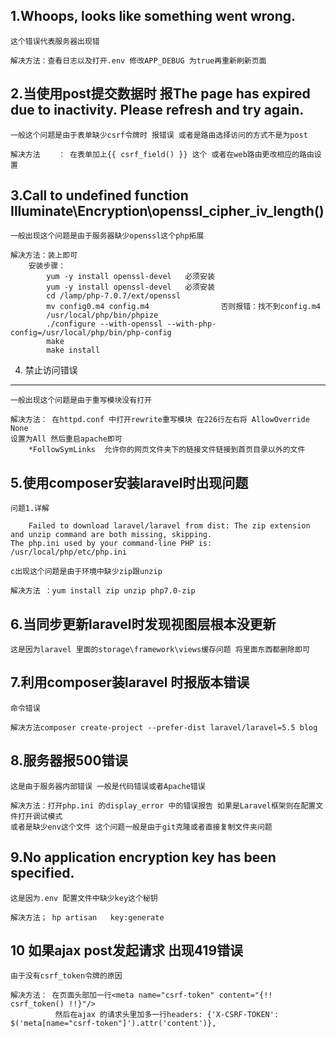 1.Whoops, looks like something went wrong.
------------------------------------------

```
这个错误代表服务器出现错 

解决方法：查看日志以及打开.env 修改APP_DEBUG 为true再重新刷新页面
```

2.当使用post提交数据时 报The page has expired due to inactivity. Please refresh and try again.
-------------------------------------------------------------------------------------

```
一般这个问题是由于表单缺少csrf令牌时 报错误 或者是路由选择访问的方式不是为post

解决方法    ： 在表单加上{{ csrf_field() }} 这个 或者在web路由更改相应的路由设置
```

3.Call to undefined function Illuminate\\Encryption\\openssl\_cipher\_iv\_length()
----------------------------------------------------------------------------------

```
一般出现这个问题是由于服务器缺少openssl这个php拓展

解决方法：装上即可
    安装步骤：
        yum -y install openssl-devel   必须安装
        yum -y install openssl-devel   必须安装
        cd /lamp/php-7.0.7/ext/openssl
        mv config0.m4 config.m4                否则报错：找不到config.m4
        /usr/local/php/bin/phpize 
        ./configure --with-openssl --with-php-config=/usr/local/php/bin/php-config 
        make
        make install
```

4. 禁止访问错误
---------

```
一般出现这个问题是由于重写模块没有打开

解决方法： 在httpd.conf 中打开rewrite重写模块 在226行左右将 AllowOverride None
设置为All 然后重启apache即可
    *FollowSymLinks  允许你的网页文件夹下的链接文件链接到首页目录以外的文件
```

5.使用composer安装laravel时出现问题
--------------------------

```
问题1.详解  

    Failed to download laravel/laravel from dist: The zip extension and unzip command are both missing, skipping.
The php.ini used by your command-line PHP is: /usr/local/php/etc/php.ini

c出现这个问题是由于环境中缺少zip跟unzip

解决方法 ：yum install zip unzip php7.0-zip
```

6.当同步更新laravel时发现视图层根本没更新
-------------------------

`这是因为laravel 里面的storage\framework\views缓存问题 将里面东西都删除即可`

7.利用composer装laravel 时报版本错误
---------------------------

```
命令错误

解决方法composer create-project --prefer-dist laravel/laravel=5.5 blog      
```

8.服务器报500错误
-----------

```
这是由于服务器内部错误 一般是代码错误或者Apache错误

解决方法：打开php.ini 的display_error 中的错误报告 如果是Laravel框架则在配置文件打开调试模式
或者是缺少env这个文件 这个问题一般是由于git克隆或者直接复制文件夹问题
```

9.No application encryption key has been specified.
---------------------------------------------------

```
这是因为.env 配置文件中缺少key这个秘钥

解决方法； hp artisan   key:generate
```

10 如果ajax post发起请求 出现419错误
--------------------------

```
由于没有csrf_token令牌的原因

解决方法： 在页面头部加一行<meta name="csrf-token" content="{!! csrf_token() !!}"/> 
          然后在ajax 的请求头里加多一行headers: {'X-CSRF-TOKEN': $('meta[name="csrf-token"]').attr('content')},
```